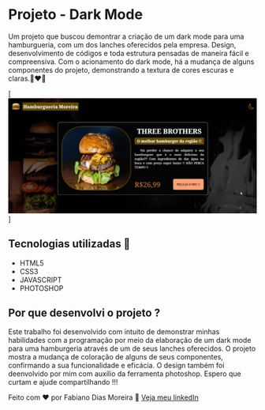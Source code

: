 # Projeto - Dark Mode
Um projeto que buscou demontrar a criação de um dark mode para uma hamburgueria, com um dos lanches oferecidos pela empresa. Design, desenvolvimento de códigos e toda estrutura pensadas de maneira fácil e compreensiva. Com o acionamento do dark mode, há a mudança de alguns componentes do projeto, demonstrando a textura de cores escuras e claras.🚀❤🙌

[<img src="./animacao-tela-dark-mode.gif">]

## Tecnologias utilizadas 🚀
- HTML5
- CSS3
- JAVASCRIPT
- PHOTOSHOP

## Por que desenvolvi o projeto ?

Este trabalho foi desenvolvido com intuito de demonstrar minhas habilidades com a programação por meio da elaboração de um dark mode para uma hamburgeria através de um de seus lanches oferecidos. O projeto mostra a mudança de coloração de alguns de seus componentes, confirmando a sua funcionalidade e eficácia. O design também foi deenvolvido por mim com auxílio da ferramenta photoshop. Espero que curtam e ajude compartilhando !!!


Feito com ❤ por Fabiano Dias Moreira 👏 [Veja meu linkedIn](https://www.linkedin.com/in/fabiano-dias-moreira-b851b7217/)